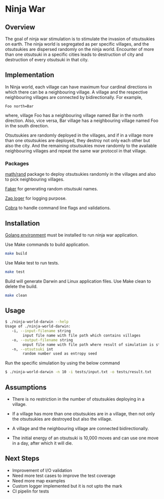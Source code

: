 # Ninja War

## Overview

The goal of ninja war stimulation is to stimulate the
invasion of otsutsukies on earth.
The ninja world is segregated
as per specific villages, and the otsutsukies are dispersed randomly on the ninja world.
Encounter of more than one otsutsuki in a specific cities leads to destruction of city and
destruction of every otsutsuki in that city.

## Implementation

In Ninja world, each village can have maximum four cardinal directions in which there can be a neighbouring village.
A village and the respective neighbouring villages are connected by bidirectionally. For example,

```
Foo north=Bar
```

where, village Foo has a neighbouring village named Bar in the north direction. Also, vice versa, Bar village has a
neighbouring village named Foo in the south direction.

Otsutsukies are randomly deployed in the villages, and if in a village more than one otsutsukies are deployed, they
destroy not only each other but also the city. And the remaining otsutsukies move randomly to the available neighbouring
villages and repeat the same war protocol in that village.

### Packages

[math/rand](https://golang.org/pkg/math/rand/) package to deploy otsutsukies randomly in the villages and also to pick
neighbouring villages.

[Faker](https://pkg.go.dev/syreclabs.com/go/faker) for generating random otsutsuki names.

[Zap loger](https://pkg.go.dev/go.uber.org/zap) for logging purpose.

[Cobra](https://github.com/spf13/cobra) to handle command line flags and validations.

## Installation

[Golang environment](https://golang.org/doc/install) must be installed to run ninja war application.

Use Make commands to build application.

```bash
make build
```

Use Make test to run tests.

```bash
make test
```

Build will generate Darwin and Linux application files. Use Make clean to delete the build.

```bash
make clean
```

## Usage

```bash
$ ./ninja-world-darwin --help
Usage of ./ninja-world-darwin:
   -i, --input-filename string
        input file name with file path which contains villages
   -o, --output-filename string
        onput file name with file path where result of simulation is stored
   -n, --otsutsuki int
        random number used as entropy seed
```

Run the specific simulation by using the below command

```bash
$ ./ninja-world-darwin -n 10 -i tests/input.txt -o tests/result.txt   
```

## Assumptions

* There is no restriction in the number of otsutsukies deploying in a village.

* If a village has more than one otsutsukies are in a village, then not only the otsutsukies are destroyed but also the
  village.

* A village and the neighbouring village are connected bidirectionally.

* The initial energy of an otsutsuki is 10,000 moves and can use one move in a day, after which it will die.

## Next Steps

* Improvement of I/O validation 
* Need more test cases to improve the test coverage
* Need more map examples
* Custom logger implemented but it is not upto the mark
* CI pipelin for tests
